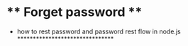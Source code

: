 # ** Forget password **
* how to rest password 
and password rest flow in node.js *******************************
